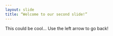```yaml
---
layout: slide
title: “Welcome to our second slide!”
---
```

This could be cool...
Use the left arrow to go back!

